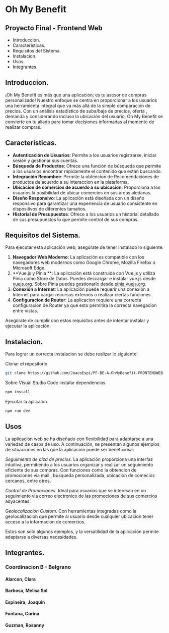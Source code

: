 # Oh My Benefit
## Proyecto Final - Frontend Web

- Introduccion.
- Caracteristicas.
- Requisitos del Sistema.
- Instalacion.
- Usos.
- Integrantes.

## Introduccion.

¡Oh My Benefit es más que una aplicación; es tu asesor de compras personalizado! Nuestro enfoque se centra en proporcionar a los usuarios una herramienta integral que va más allá de la simple comparación de precios. Con un análisis estadístico de suba/baja de precios, oferta , demanda  y considerando incluso la ubicación del usuario, Oh My Benefit se convierte en tu aliado para tomar decisiones informadas al momento de realizar compras.


## Caracteristicas.

- **Autenticación de Usuarios**: Permite a los usuarios registrarse, iniciar sesión y gestionar sus cuentas.
- **Búsqueda de Productos**: Ofrece una función de búsqueda  que permite a los usuarios encontrar rápidamente el contenido que están buscando.
- **Integración Recombee**: Permite la obtencion de Recomendaciones de productos de acuerdo a  su interaccion en la plataforma.
- **Ubicacion de comercios de acuerdo a su ubicacion**: Proporciona a los usuarios la posibilidad de ubicar comercios en sus areas aledanas.
- **Diseño Responsivo**: La aplicación está diseñada con un diseño responsivo para garantizar una experiencia de usuario consistente en dispositivos de diferentes tamaños.
- **Historial de Presupuestos**: Ofrece a los usuarios un historial detallado de sus presupuestos lo que permite control de sus compras.

## Requisitos del Sistema.

Para ejecutar esta aplicación web, asegúrate de tener instalado lo siguiente:

1. **Navegador Web Moderno**: La aplicación es compatible con los navegadores web modernos como Google Chrome, Mozilla Firefox o Microsoft Edge.
2. **Vue.js y Pinia **: La aplicación está construida con Vue.js y utiliza Pinia como Store de Datos. Puedes descargar e instalar vue.js desde [vuejs.org](https://vuejs.org/). Sobre Pinia puedes gestionarlo desde [pinia.vuejs.org](https://pinia.vuejs.org/).
3. **Conexión a Internet**: La aplicación puede requerir una conexión a Internet para cargar recursos externos o realizar ciertas funciones.
5. **Configuracion de Router**: La aplicacion requiere una correcta configuracion de Router ya que esto permitira la correcta navegacion entre vistas.

Asegúrate de cumplir con estos requisitos antes de intentar instalar y ejecutar la aplicación.

## Instalacion.
Para lograr un correcta instalacion se debe realizar lo siguiente:

Clonar el repositorio
```sh
git clone https://github.com/JoacoEspi/PF-BE-A-OhMyBenefit-FRONTENDWEB.git
```
Sobre Visual Studio Code instalar dependencias.
```sh
npm install 
```
Ejecutar la aplicaion.
```sh
npm run dev
```
## Usos
La aplicación web se ha diseñado con flexibilidad para adaptarse a una variedad de casos de uso. A continuación, se presentan algunos ejemplos de situaciones en las que la aplicación puede ser beneficiosa:

_Seguimiento de alza de precios._
La aplicación proporciona una interfaz intuitiva, permitiendo a los usuarios organizar y realizar un seguimiento eficiente de sus compras. Con funciones como la obtencion de promociones via mail , busqueda personalizada, ubicacion de comecios cercanos, entre otros. 

_Control de Promociones._
Ideal para usuarios que se interesan en un seguimiento via correo electronico  de las promociones de sus comercios adyacentes.

_Geolocalizacion Custom._
Con herramientas integradas como la geolocalizacion que permite al usuario desde cualquier ubicacion tener acceso a la informacion de comercios.

Estos son solo algunos ejemplos, y la versatilidad de la aplicación permite adaptarse a diversas necesidades. 

## Integrantes.
### Coordinacion B - Belgrano
#### Alarcon, Clara 
#### Barbosa, Melisa Sol
#### Espineira, Joaquin  
#### Fontana, Corina
#### Guzman, Rosanny
